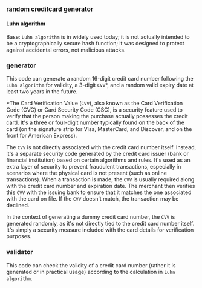 ### random creditcard generator

#### Luhn algorithm
Base: `Luhn algorithm` is in widely used today; it is not actually intended to be a cryptographically secure hash function; it was designed to protect against accidental errors, not malicious attacks.

### generator
This code can generate a random 16-digit credit card number following the `Luhn algorithm` for validity, a 3-digit `CVV`*, and a random valid expiry date at least two years in the future.

*The Card Verification Value (`CVV`), also known as the Card Verification Code (CVC) or Card Security Code (CSC), is a security feature used to verify that the person making the purchase actually possesses the credit card. It's a three or four-digit number typically found on the back of the card (on the signature strip for Visa, MasterCard, and Discover, and on the front for American Express).

The `CVV` is not directly associated with the credit card number itself. Instead, it's a separate security code generated by the credit card issuer (bank or financial institution) based on certain algorithms and rules. It's used as an extra layer of security to prevent fraudulent transactions, especially in scenarios where the physical card is not present (such as online transactions). When a transaction is made, the `CVV` is usually required along with the credit card number and expiration date. The merchant then verifies this `CVV` with the issuing bank to ensure that it matches the one associated with the card on file. If the `CVV` doesn't match, the transaction may be declined.

In the context of generating a dummy credit card number, the `CVV` is generated randomly, as it's not directly tied to the credit card number itself. It's simply a security measure included with the card details for verification purposes.

### validator
This code can check the validity of a credit card number (rather it is generated or in practical usage) according to the calculation in `Luhn algorithm`.
